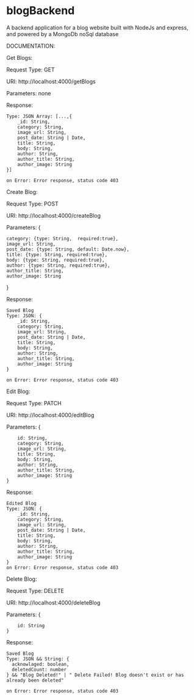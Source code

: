 # blogBackend
A backend application for a blog website built with NodeJs and express, and powered by a MongoDb noSql database


DOCUMENTATION:

Get Blogs:

  Request Type: GET
  
  URI: http://localhost:4000/getBlogs
  
  Parameters: none
  
  Response:
  
    Type: JSON Array: [...,{
        _id: String,
        category: String,
        image_url: String,
        post_date: String | Date,  
        title: String,
        body: String,
        author: String,
        author_title: String,
        author_image: String
    }]
    
    on Error: Error response, status code 403
    
  
Create Blog:

  Request Type: POST
  
  URI: http://localhost:4000/createBlog
  
  Parameters: {
  
    category: {type: String,  required:true},
    image_url: String,
    post_date: {type: String, default: Date.now}, 
    title: {type: String, required:true},
    body: {type: String, required:true},
    author: {type: String, required:true},
    author_title: String,
    author_image: String
  }
  
  Response:
  
    Saved Blog
    Type: JSON: {
        _id: String,
        category: String,
        image_url: String,
        post_date: String | Date,  
        title: String,
        body: String,
        author: String,
        author_title: String,
        author_image: String
    }
    
    on Error: Error response, status code 403
    
Edit Blog:

  Request Type: PATCH
  
  URI: http://localhost:4000/editBlog
  
  Parameters: {
  
        id: String,
        category: String,
        image_url: String,
        title: String,
        body: String,
        author: String,
        author_title: String,
        author_image: String
    }
    
  Response:
  
    Edited Blog
    Type: JSON: {
        _id: String,
        category: String,
        image_url: String,
        post_date: String | Date,  
        title: String,
        body: String,
        author: String,
        author_title: String,
        author_image: String
    }
    on Error: Error response, status code 403    
    
Delete Blog:

  Request Type: DELETE
  
  URI: http://localhost:4000/deleteBlog
  
  Parameters: {
  
        id: String
    }
    
  Response:
  
    Saved Blog
    Type: JSON && String: {
      acknowlaged: boolean,
      deletedCount: number
    } && "Blog Deleted!" | " Delete Failed! Blog doesn't exist or has already been deleted"
    
    on Error: Error response, status code 403    
